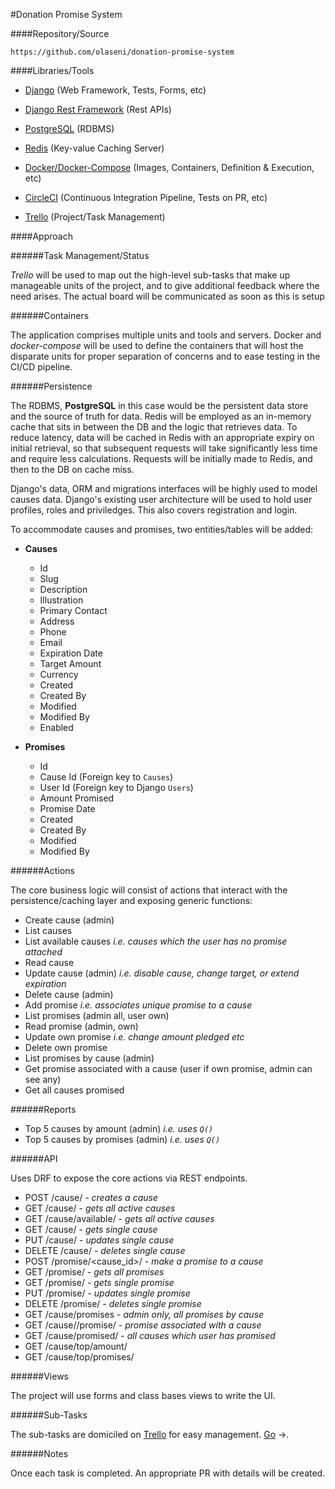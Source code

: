 #Donation Promise System


####Repository/Source

    https://github.com/olaseni/donation-promise-system

####Libraries/Tools

+ [Django][] (Web Framework, Tests, Forms, etc)
+ [Django Rest Framework][drf] (Rest APIs)
+ [PostgreSQL][] (RDBMS)
+ [Redis][] (Key-value Caching Server)
+ [Docker/Docker-Compose][]  (Images, Containers, Definition & Execution, etc)
+ [CircleCI][] (Continuous Integration Pipeline, Tests on PR, etc)  
+ [Trello][] (Project/Task Management)
  
    [circleci]: https://circleci.com/
    [docker/docker-compose]: https://hub.docker.com/
    [redis]: http://redis.io
    [PostgreSQL]: https://postgresql.org
    [django]: https://www.djangoproject.com/
    [drf]: https://www.django-rest-framework.org/
    [trello]: https://trello.com
    [vue.js]: https://vuejs.org/

####Approach

######Task Management/Status

_Trello_ will be used to map out the high-level sub-tasks that make up manageable units of the project, and to give
additional feedback where the need arises. The actual board will be communicated as soon as this is setup

######Containers

The application comprises multiple units and tools and servers. Docker and _docker-compose_ will be used to define the
containers that will host the disparate units for proper separation of concerns and to ease testing in the CI/CD 
pipeline.

######Persistence

The RDBMS, **PostgreSQL** in this case would be the persistent data store  and the source of truth for data. 
Redis will be employed as an in-memory cache that sits in between the DB and the logic that retrieves data. To reduce 
latency, data will be cached in Redis with an appropriate expiry on initial retrieval, so that subsequent requests will
take significantly less time and require less calculations. Requests will be initially made to Redis, and then to the 
DB on cache miss.

    
Django's data, ORM and migrations interfaces will be highly used to model causes data. Django's existing user 
architecture will be used to hold user profiles, roles and priviledges. This also covers registration and login.

To accommodate causes and promises, two entities/tables will be added:

 + **Causes**
    - Id
    - Slug
    - Description
    - Illustration
    - Primary Contact
    - Address
    - Phone
    - Email
    - Expiration Date
    - Target Amount
    - Currency
    - Created
    - Created By
    - Modified
    - Modified By
    - Enabled
 
 + **Promises**
    - Id
    - Cause Id (Foreign key to `Causes`)
    - User Id (Foreign key to Django `Users`)
    - Amount Promised
    - Promise Date
    - Created
    - Created By
    - Modified
    - Modified By

######Actions

The core business logic will consist of actions that interact with the persistence/caching layer and exposing generic
functions:

 + Create cause (admin)
 + List causes
 + List available causes _i.e. causes which the user has no promise attached_
 + Read cause
 + Update cause (admin) _i.e. disable cause, change target, or extend expiration_
 + Delete cause (admin)
 + Add promise _i.e. associates unique promise to a cause_
 + List promises (admin all, user own)
 + Read promise (admin, own)
 + Update own promise _i.e. change amount pledged etc_
 + Delete own promise
 + List promises by cause (admin)
 + Get promise associated with a cause (user if own promise, admin can see any)
 + Get all causes promised
 
######Reports

 + Top 5 causes by amount (admin) _i.e. uses `Q()`_
 + Top 5 causes by promises (admin) _i.e. uses `Q()`_


######API

Uses DRF to expose the core actions via REST endpoints.

 + POST /cause/  - _creates a cause_
 + GET /cause/  - _gets all active causes_
 + GET /cause/available/  - _gets all active causes_
 + GET /cause/<id>  - _gets single cause_
 + PUT /cause/<id>  - _updates single cause_
 + DELETE /cause/<id>  - _deletes single cause_
 + POST /promise/<cause_id>/  - _make a promise to a cause_
 + GET /promise/  - _gets all promises_
 + GET /promise/<id>  - _gets single promise_
 + PUT /promise/<id>  - _updates single promise_
 + DELETE /promise/<id>  - _deletes single promise_
 + GET /cause/promises - _admin only, all promises by cause_
 + GET /cause/<id>/promise/ - _promise associated with a cause_
 + GET /cause/promised/ - _all causes which user has promised_
 + GET /cause/top/amount/
 + GET /cause/top/promises/
 
 
######Views
 
The project will use forms and class bases views to write the UI.

######Sub-Tasks 

The sub-tasks are domiciled on [Trello][trello-task] for easy management. [Go][trello-task] ->.

   [trello-task]: https://trello.com/b/rslpLFZE/donation-promise-system
   
######Notes

Once each task is completed. An appropriate PR with details will be created.